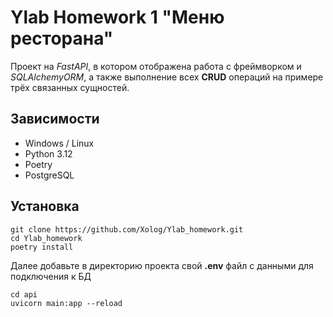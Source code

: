 # Ylab Homework 1 "Меню ресторана"

Проект на _FastAPI_, в котором отображена работа с фреймворком и _SQLAlchemyORM_, а также выполнение всех **CRUD** операций 
на примере трёх связанных сущностей.

## Зависимости
* Windows / Linux
* Python 3.12
* Poetry
* PostgreSQL

## Установка
```
git clone https://github.com/Xolog/Ylab_homework.git
cd Ylab_homework  
poetry install  
```
Далее добавьте в директорию проекта свой **.env** файл с данными для подключения к БД 
```
cd api
uvicorn main:app --reload  
```
